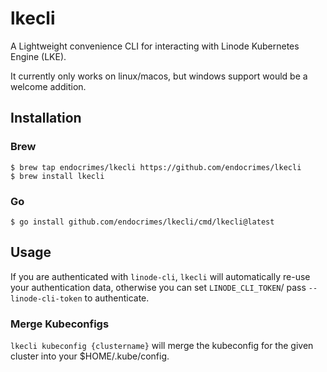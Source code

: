 # lkecli

A Lightweight convenience CLI for interacting with Linode Kubernetes Engine
(LKE).

It currently only works on linux/macos, but windows support would be a welcome
addition.

## Installation

### Brew

```console
$ brew tap endocrimes/lkecli https://github.com/endocrimes/lkecli
$ brew install lkecli
```

### Go

```console
$ go install github.com/endocrimes/lkecli/cmd/lkecli@latest
```

## Usage

If you are authenticated with `linode-cli`, `lkecli` will automatically re-use
your authentication data, otherwise you can set `LINODE_CLI_TOKEN`/ pass
`--linode-cli-token` to authenticate.

### Merge Kubeconfigs

`lkecli kubeconfig {clustername}` will merge the kubeconfig for the given
cluster into your $HOME/.kube/config.
